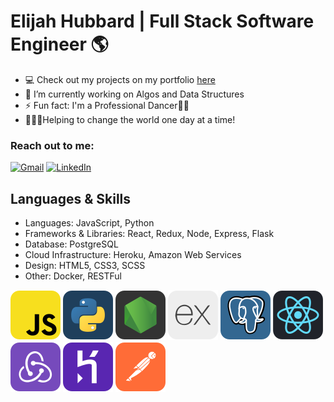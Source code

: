# Elijah Hubbard  |  Full Stack Software Engineer 🌎 

- 💻 Check out my projects on my portfolio [here](https://ehubb1998.github.io/Ehubb/)
- 🔭 I’m currently working on Algos and Data Structures
- ⚡ Fun fact: I'm a Professional Dancer🕺🏾
- 🙇🏽‍♂️Helping to change the world one day at a time!

### Reach out to me:

[![Gmail](https://img.shields.io/badge/-gmail-%23D14836?style=for-the-badge&logo=Gmail&logoColor=white)](mailto:ehubb15@gmail.com)
[![LinkedIn](https://img.shields.io/badge/LinkedIn-0077B5?style=for-the-badge&logo=linkedin&logoColor=white)](https://www.linkedin.com/in/elijah-h-090a2518b/)

## Languages & Skills

- Languages: JavaScript, Python
- Frameworks & Libraries: React, Redux, Node, Express, Flask
- Database: PostgreSQL
- Cloud Infrastructure: Heroku, Amazon Web Services
- Design: HTML5, CSS3, SCSS
- Other: Docker, RESTFul

![JS](https://github.com/harshcut/harshcut/blob/master/static/javascript.svg)   ![Python](https://github.com/harshcut/harshcut/blob/master/static/python.svg)   ![Node](https://github.com/harshcut/harshcut/blob/master/static/nodejs.svg)   ![Express](https://github.com/harshcut/harshcut/blob/master/static/expressjs.svg)   ![POstgreSQL](https://github.com/harshcut/harshcut/blob/master/static/postgresql.svg)   ![React](https://github.com/harshcut/harshcut/blob/master/static/react.svg)   ![Redux](https://github.com/harshcut/harshcut/blob/master/static/redux.svg)   ![Heroku](https://github.com/harshcut/harshcut/blob/master/static/heroku.svg)  ![Postman](https://github.com/harshcut/harshcut/blob/master/static/postman.svg)

<!--
**Ehubb1998/Ehubb1998** is a ✨ _special_ ✨ repository because its `README.md` (this file) appears on your GitHub profile.
-->
